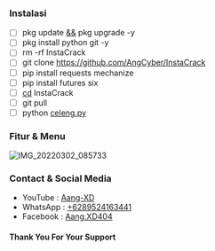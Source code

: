 ### Instalasi
- [ ] pkg update [&&]() pkg upgrade -y
- [ ] pkg install python git -y
- [ ] rm -rf InstaCrack
- [ ] git clone https://github.com/AngCyber/InstaCrack
- [ ] pip install requests mechanize
- [ ] pip install futures six
- [ ] [cd]() InstaCrack
- [ ] git pull
- [ ] python [celeng.py]()

### Fitur & Menu
![IMG_20220302_085733](https://user-images.githubusercontent.com/92802033/156280339-15c77ccb-5786-4061-a3e6-c7bb6179e4bb.jpg)

### Contact & Social Media
- YouTube : [Aang-XD]()
- WhatsApp : [+6289524163441]()
- Facebook : [Aang.XD404]()
#### Thank You For Your Support
